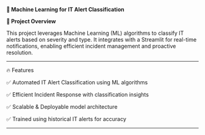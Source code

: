 **🚀 Machine Learning for IT Alert Classification**

**📌 Project Overview**

This project leverages Machine Learning (ML) algorithms to classify IT alerts based on severity and type. It integrates with a Streamlit for real-time notifications, enabling efficient incident management and proactive resolution.

---

🔥 Features

✅ Automated IT Alert Classification using ML algorithms

✅ Efficient Incident Response with classification insights

✅ Scalable & Deployable model architecture

✅ Trained using historical IT alerts for accuracy

---
